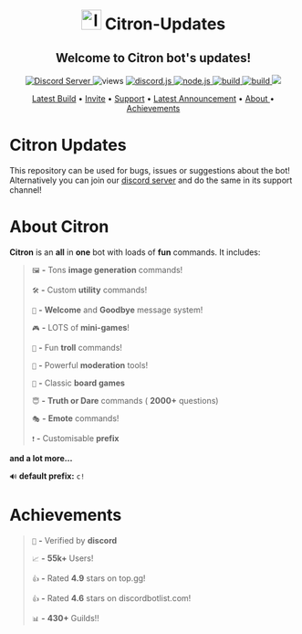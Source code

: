 <h1 align = 'center'><img src = "https://i.imgur.com/731yxj1.png" alt = "logo" height='35'> Citron-Updates </h1>

<h2 align = 'center'> Welcome to Citron bot's updates! </h2>
  

<p align = "center"> 
 <a href="https://discord.gg/CAJWYQB">
    <img src="https://discordapp.com/api/guilds/737222740305641472/widget.png?style=shield" alt="Discord Server">
  </a>
  <img src = 'http://hits.dwyl.com/LemonizDev/Citron-Updates.svg' alt = 'views'>
  <a href="https://github.com/discordjs/discord.js/">
     <img src="https://img.shields.io/badge/discord-js-blue.svg" alt="discord.js">
  </a>
  <a href="https://github.com/discordjs/discord.js/">
     <img src="https://img.shields.io/badge/nodejs-v16.13.0-blue.svg" alt="node.js">
  </a>
  <a href="https://github.com/lemonizdev">
     <img src="https://img.shields.io/badge/Developer-LemonizDev-blue.svg" alt="build">
  </a>
  <a href="https://github.com/LemonizDev/Citron-Updates/blob/main/releases/1.8.8.md">
     <img src="https://img.shields.io/badge/npm package-v1.9.7-blue.svg" alt="build">
  </a>
  <a href="https://top.gg/bot/907821047070478347">
  <img src="https://top.gg/api/widget/upvotes/907821047070478347.svg?noavatar=true">
</a>
</p>
 
<p align="center">
  <a href="https://github.com/LemonizDev/Citron-Updates/blob/main/releases/v1.9.5.md">Latest Build</a>
  •
  <a href="https://top.gg/bot/907821047070478347/invite">Invite</a>
  •
  <a href="https://discord.gg/CAJWYQB">Support</a>
  •
  <a href="https://github.com/LemonizDev/Citron-Updates/blob/main/updates/verification%20notice.md">Latest Announcement</a>
  •
  <a href = "#about-citron"> About </a>
  •
  <a href="#achievements"> Achievements</a>
</p>

# Citron Updates

This repository can be used for bugs, issues or suggestions about the bot! Alternatively you can join our [discord server](https://discord.gg/CAJWYQB) and do the same in its support channel!

# About Citron

**Citron**  is an **all**  in  **one** bot with loads of  **fun** commands. It includes:

> `🖼️` **-**   Tons  **image generation** commands!
> 
> `🛠️` **-**   Custom  **utility** commands!
> 
> `👋` **-**   **Welcome** and **Goodbye** message system!
> 
> `🎮` **-**  LOTS of **mini-games**!
> 
> `🤡` **-**  Fun  **troll** commands!
> 
> `🔨` **-**  Powerful **moderation** tools!
> 
> `🎰` **-**  Classic **board games** 
> 
> `😇` **-**  **Truth or Dare** commands ( **2000+** questions)
> 
> `🎭` **-**  **Emote** commands!
> 
> `❗` **-**  Customisable **prefix**

**and a lot more…**

`🔊` **default prefix:** `c!`


# Achievements

> `🌟` **-** Verified by **discord**
> 
> `📈` **-** **55k+** Users!
> 
> `👍` **-** Rated **4.9** stars on top.gg!
>
> `👍` **-** Rated **4.6** stars on discordbotlist.com!
> 
> `📊` **-** **430+** Guilds!!

